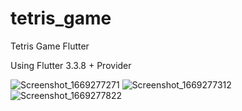 # tetris_game


Tetris Game Flutter

Using Flutter 3.3.8 + Provider

![Screenshot_1669277271](https://user-images.githubusercontent.com/51359128/203731007-a8cd9e24-d04a-41d6-be3a-a97e617eb966.png)
![Screenshot_1669277312](https://user-images.githubusercontent.com/51359128/203731010-cbefdc57-fb11-4678-8766-27acbf7140a3.png)
![Screenshot_1669277822](https://user-images.githubusercontent.com/51359128/203731013-77adea83-3702-4109-8018-fd7d1285222b.png)

